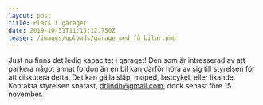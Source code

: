 ```yaml
---
layout: post
title: Plats i garaget
date: 2019-10-31T11:15:12.750Z
teaser: /images/uploads/garage_med_få_bilar.png
---
```

Just nu finns det ledig kapacitet i garaget! Den som är intresserad av att parkera något annat fordon än en bil kan därför höra av sig till styrelsen för att diskutera detta. Det kan gälla släp, moped, lastcykel, eller likande. Kontakta styrelsen snarast, drlindh@gmail.com, dock senast före 15 november.
